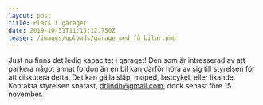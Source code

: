 ```yaml
---
layout: post
title: Plats i garaget
date: 2019-10-31T11:15:12.750Z
teaser: /images/uploads/garage_med_få_bilar.png
---
```

Just nu finns det ledig kapacitet i garaget! Den som är intresserad av att parkera något annat fordon än en bil kan därför höra av sig till styrelsen för att diskutera detta. Det kan gälla släp, moped, lastcykel, eller likande. Kontakta styrelsen snarast, drlindh@gmail.com, dock senast före 15 november.
